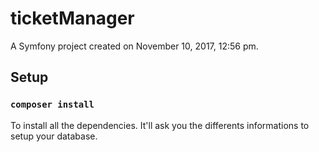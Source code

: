 ticketManager
=============

A Symfony project created on November 10, 2017, 12:56 pm.

## Setup

### `composer install`
To install all the dependencies. It'll ask you the differents informations to setup your database.
